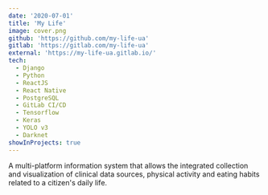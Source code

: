 ```yaml
---
date: '2020-07-01'
title: 'My Life'
image: cover.png
github: 'https://github.com/my-life-ua'
gitlab: 'https://gitlab.com/my-life-ua'
external: 'https://my-life-ua.gitlab.io/'
tech:
  - Django
  - Python
  - ReactJS
  - React Native
  - PostgreSQL
  - GitLab CI/CD
  - Tensorflow
  - Keras
  - YOLO v3
  - Darknet
showInProjects: true
---
```


A multi-platform information system that allows the integrated collection and visualization of clinical data sources, physical activity and eating habits related to a citizen's daily life.
